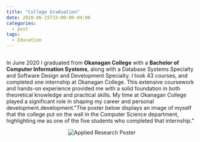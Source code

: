 ```yaml
---
title: "College Graduation"
date: 2020-06-15T15:00:00-04:00
categories:
  - post
tags:
  - Education
---
```


<div style="display: flex; align-items: center; flex-direction: column;">
  <div style="flex: 1;">
    <p>In June 2020 I graduated from <strong>Okanagan College</strong> with a <strong>Bachelor of Computer Information Systems</strong>, along with a Database Systems Specialty and Software Design and Development Specialty. I took 43 courses, and completed one internship at Okanagan College. This extensive coursework and hands-on experience provided me with a solid foundation in both theoretical knowledge and practical skills. My time at Okanagan College played a significant role in shaping my career and personal development.development."The poster below displays an image of myself that the college put on the wall in the Computer Science department, highlighting me as one of the five students who completed that internship."</p>
  </div>
  <div style="flex: 1; text-align: right;">
    <img src="/assets/images/researcherPoster.jpg" alt="Applied Research Poster">
  </div>
</div>
